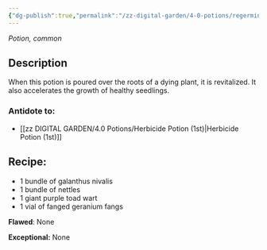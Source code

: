 ```yaml
---
{"dg-publish":true,"permalink":"/zz-digital-garden/4-0-potions/regerminating-potion-ec/"}
---
```


*Potion, common* 

## Description

When this potion is poured over the roots of a dying plant, it is revitalized. It also accelerates the growth of healthy seedlings.

### Antidote to: 
- [[zz DIGITAL GARDEN/4.0 Potions/Herbicide Potion (1st)\|Herbicide Potion (1st)]]

## Recipe:

- 1 bundle of galanthus nivalis
- 1 bundle of nettles
- 1 giant purple toad wart
- 1 vial of fanged geranium fangs

**Flawed**:
None

**Exceptional:** 
None
